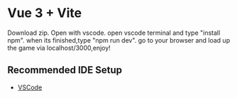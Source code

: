 # Vue 3 + Vite
Download zip.
Open with vscode.
open vscode terminal and type "install npm".
when its finished,type "npm run dev".
go to your browser and load up the game via localhost/3000,enjoy!

## Recommended IDE Setup

- [VSCode](https://code.visualstudio.com/)
